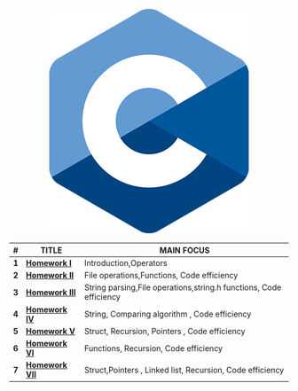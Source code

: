 <p align="center">
<img src="others/c_logo.png" />
</p>

| #      | TITLE                                                                                                | MAIN FOCUS                                                            |
| ------ | -----------------------------------------------------------------------------------------------------| --------------------------------------------------------------------- |
| **1**  | **[Homework I ](https://github.com/ali-gurcan/cs102f23/blob/main/hw1/PA1.pdf)**                      | Introduction,Operators                                                |        
| **2**  | **[Homework II ](https://github.com/ali-gurcan/cs102f23/blob/main/hw2/PA2.pdf)**                     | File operations,Functions, Code efficiency                            |
| **3**  | **[Homework III ](https://github.com/ali-gurcan/cs102f23/blob/main/hw3/PA3.pdf)**                    | String parsing,File operations,string.h functions, Code efficiency    |
| **4**  | **[Homework IV ](https://github.com/ali-gurcan/cs102f23/blob/main/hw4/PA4.pdf)**                     | String, Comparing algorithm , Code efficiency                         |
| **5**  | **[Homework V ](https://github.com/ali-gurcan/cs102f23/blob/main/hw5/PA5.pdf)**                      | Struct, Recursion, Pointers , Code efficiency                         |
| **6**  | **[Homework VI ](https://github.com/ali-gurcan/cs102f23/blob/main/hw6/PA6.pdf)**                     | Functions, Recursion, Code efficiency                                 |     
| **7**  | **[Homework VII ](https://github.com/ali-gurcan/cs102f23/blob/main/hw7/PA7.pdf)**                    | Struct,Pointers , Linked list, Recursion, Code efficiency             |
